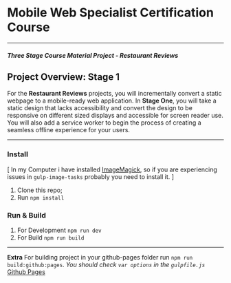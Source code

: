 # Mobile Web Specialist Certification Course
---
#### _Three Stage Course Material Project - Restaurant Reviews_

## Project Overview: Stage 1

For the **Restaurant Reviews** projects, you will incrementally convert a static webpage to a mobile-ready web application. In **Stage One**, you will take a static design that lacks accessibility and convert the design to be responsive on different sized displays and accessible for screen reader use. You will also add a service worker to begin the process of creating a seamless offline experience for your users.

---

### Install

[ In my Computer i have installed [ImageMagick](http://www.imagemagick.org/script/download.php  "Go to Download page"), so if you are experiencing issues in `gulp-image-tasks` probably you need to install it. ]

1. Clone this repo;
2. Run `npm install`

### Run & Build
1. For Development `npm run dev`
2. For Build `npm run build`

---

__Extra__
For building project in your github-pages folder run `npm run build:github:pages`.
*You should check `var options` in the `gulpfile.js`*
[Github Pages](https://pages.github.com/)
